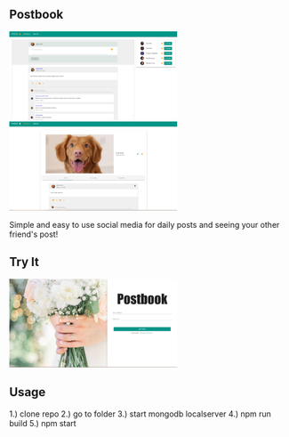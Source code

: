 Postbook
---

<a href="https://postbookmedia.herokuapp.com/">
    <img src="Postbook2.PNG" width="60%" height="60%" />
</a>
<a href="https://postbookmedia.herokuapp.com/">
    <img src="Postbook3.PNG" width="60%" height="60%" />
</a>

Simple and easy to use social media for daily posts and seeing 
your other friend's post! 

Try It
---
<a href="https://postbookmedia.herokuapp.com/">
    <img src="Postbook.PNG" width="60%" height="60%" />
</a>


Usage
---
1.) clone repo
2.) go to folder
3.) start mongodb localserver
4.) npm run build
5.) npm start
